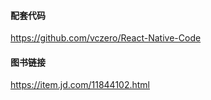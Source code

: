 #### 配套代码

https://github.com/vczero/React-Native-Code

#### 图书链接

https://item.jd.com/11844102.html